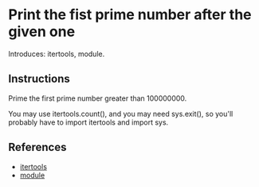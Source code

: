 # Print the fist prime number after the given one

Introduces: itertools, module.

## Instructions

Prime the first prime number greater than 100000000.

You may use itertools.count(), and you may need sys.exit(), so you'll
probably have to import itertools and import sys.

## References
 - [itertools](https://docs.python.org/3.4/library/itertools.html?highlight=iter#module-itertools)
 - [module](https://docs.python.org/3.4/library/sys.html)
